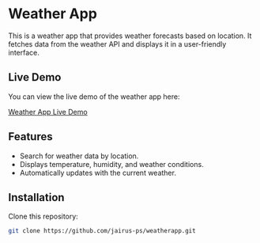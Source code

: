 # Weather App

This is a weather app that provides weather forecasts based on location. It fetches data from the weather API and displays it in a user-friendly interface.

## Live Demo

You can view the live demo of the weather app here:

[Weather App Live Demo](https://jpsweatherapp.netlify.app/)

## Features
- Search for weather data by location.
- Displays temperature, humidity, and weather conditions.
- Automatically updates with the current weather.

## Installation

Clone this repository:

```bash
git clone https://github.com/jairus-ps/weatherapp.git
